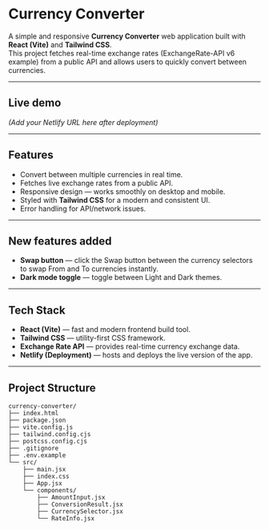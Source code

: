 # Currency Converter
A simple and responsive **Currency Converter** web application built with **React (Vite)** and **Tailwind CSS**.  
This project fetches real-time exchange rates (ExchangeRate-API v6 example) from a public API and allows users to quickly convert between currencies.

---

## Live demo
*(Add your Netlify URL here after deployment)*

---

## Features
-  Convert between multiple currencies in real time.
-  Fetches live exchange rates from a public API.
-  Responsive design — works smoothly on desktop and mobile.
-  Styled with **Tailwind CSS** for a modern and consistent UI.
-  Error handling for API/network issues.

--- 

## New features added
- **Swap button** — click the Swap button between the currency selectors to swap From and To currencies instantly.
- **Dark mode toggle** — toggle between Light and Dark themes.

---

## Tech Stack
- **React (Vite)** — fast and modern frontend build tool.  
- **Tailwind CSS** — utility-first CSS framework.  
- **Exchange Rate API** — provides real-time currency exchange data.  
- **Netlify (Deployment)** — hosts and deploys the live version of the app.  
 
---

## Project Structure
```text
currency-converter/
├── index.html
├── package.json
├── vite.config.js
├── tailwind.config.cjs
├── postcss.config.cjs
├── .gitignore
├── .env.example
└── src/
    ├── main.jsx
    ├── index.css
    ├── App.jsx
    └── components/
        ├── AmountInput.jsx
        ├── ConversionResult.jsx
        ├── CurrencySelector.jsx
        └── RateInfo.jsx

